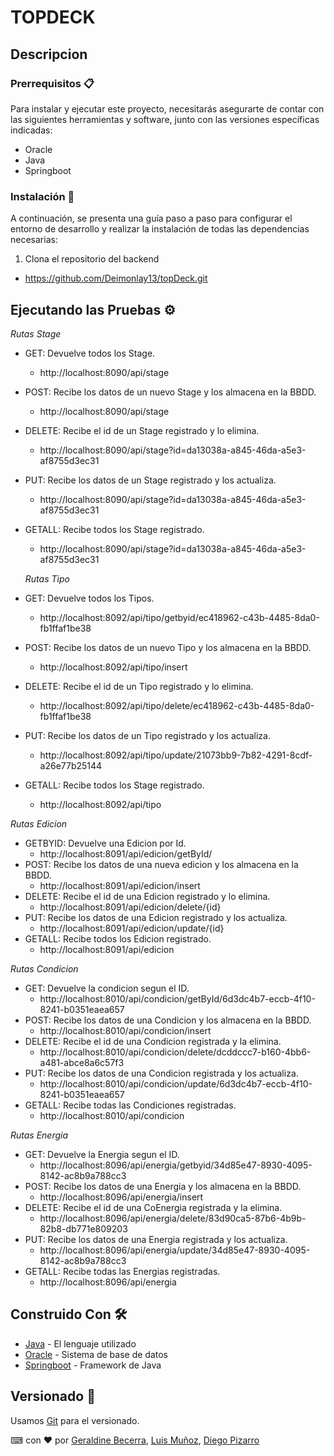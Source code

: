 # TOPDECK

## Descripcion

### Prerrequisitos 📋
Para instalar y ejecutar este proyecto, necesitarás asegurarte de contar con las siguientes herramientas y software, junto con las versiones específicas indicadas:
- Oracle
- Java
- Springboot

### Instalación 🔧
A continuación, se presenta una guía paso a paso para configurar el entorno de desarrollo y realizar la instalación de todas las dependencias necesarias:
1. Clona el repositorio del backend
  - https://github.com/Deimonlay13/topDeck.git

## Ejecutando las Pruebas ⚙
  *Rutas Stage*
- GET: Devuelve todos los Stage.
  - http://localhost:8090/api/stage
- POST: Recibe los datos de un nuevo Stage y los almacena en la BBDD.
  - http://localhost:8090/api/stage
- DELETE: Recibe el id de un Stage registrado y lo elimina.
  - http://localhost:8090/api/stage?id=da13038a-a845-46da-a5e3-af8755d3ec31
- PUT: Recibe los datos de un Stage registrado y los actualiza.
  - http://localhost:8090/api/stage?id=da13038a-a845-46da-a5e3-af8755d3ec31
- GETALL: Recibe todos los Stage registrado.
  - http://localhost:8090/api/stage?id=da13038a-a845-46da-a5e3-af8755d3ec31


  *Rutas Tipo*
- GET: Devuelve todos los Tipos.
  - http://localhost:8092/api/tipo/getbyid/ec418962-c43b-4485-8da0-fb1ffaf1be38
- POST: Recibe los datos de un nuevo Tipo y los almacena en la BBDD.
  - http://localhost:8092/api/tipo/insert
- DELETE: Recibe el id de un Tipo registrado y lo elimina.
  - http://localhost:8092/api/tipo/delete/ec418962-c43b-4485-8da0-fb1ffaf1be38
- PUT: Recibe los datos de un Tipo registrado y los actualiza.
  - http://localhost:8092/api/tipo/update/21073bb9-7b82-4291-8cdf-a26e77b25144
- GETALL: Recibe todos los Stage registrado.
  - http://localhost:8092/api/tipo


*Rutas Edicion*
- GETBYID: Devuelve una Edicion por Id.
  - http://localhost:8091/api/edicion/getById/
- POST: Recibe los datos de una nueva edicion y los almacena en la BBDD.
  - http://localhost:8091/api/edicion/insert
- DELETE: Recibe el id de una Edicion registrado y lo elimina.
  - http://localhost:8091/api/edicion/delete/{id}
- PUT: Recibe los datos de una Edicion registrado y los actualiza.
  - http://localhost:8091/api/edicion/update/{id}
- GETALL: Recibe todos los Edicion registrado.
  - http://localhost:8091/api/edicion

*Rutas Condicion*
- GET: Devuelve la condicion segun el ID.
  - http://localhost:8010/api/condicion/getById/6d3dc4b7-eccb-4f10-8241-b0351eaea657
- POST: Recibe los datos de una Condicion y los almacena en la BBDD.
  - http://localhost:8010/api/condicion/insert
- DELETE: Recibe el id de una Condicion registrada y la elimina.
  - http://localhost:8010/api/condicion/delete/dcddccc7-b160-4bb6-a481-abce8a6c57f3
- PUT: Recibe los datos de una Condicion registrada y los actualiza.
  - http://localhost:8010/api/condicion/update/6d3dc4b7-eccb-4f10-8241-b0351eaea657
- GETALL: Recibe todas las Condiciones registradas.
  - http://localhost:8010/api/condicion

*Rutas Energia*
- GET: Devuelve la Energia segun el ID.
  - http://localhost:8096/api/energia/getbyid/34d85e47-8930-4095-8142-ac8b9a788cc3
- POST: Recibe los datos de una Energia y los almacena en la BBDD.
  - http://localhost:8096/api/energia/insert
- DELETE: Recibe el id de una CoEnergia registrada y la elimina.
  - http://localhost:8096/api/energia/delete/83d90ca5-87b6-4b9b-82b8-db771e809203
- PUT: Recibe los datos de una Energia registrada y los actualiza.
  - http://localhost:8096/api/energia/update/34d85e47-8930-4095-8142-ac8b9a788cc3
- GETALL: Recibe todas las Energias registradas.
  - http://localhost:8096/api/energia



## Construido Con 🛠
- [Java](https://www.java.com/es/) - El lenguaje utilizado
- [Oracle](https://www.oracle.com/) - Sistema de base de datos
- [Springboot](https://spring.io/projects/spring-boot) - Framework de Java

## Versionado 📌

Usamos [Git](https://git-scm.com) para el versionado.

⌨ con ❤ por [Geraldine Becerra](https://github.com/andgerald),
[Luis Muñoz](https://github.com/Luis-Munoz-soto),
[Diego Pizarro](https://github.com/Deimonlay13)
